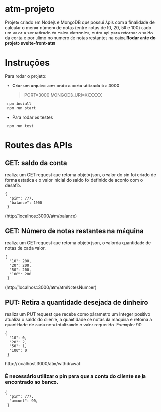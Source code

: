 # atm-projeto
 Projeto criado em Nodejs e MongoDB que possui Apis com a finalidade de calcular o menor número de notas (entre notas de 10, 20, 50 e 100) dado um valor a ser retirado da caixa eletronica, outra api para retornar o saldo da conta e por ulimo no numero de notas restantes na caixa.__Rodar ante do projeto svelte-front-atm__

 # Instruções

  Para rodar o projeto:
  - Criar um arquivo .env onde a porta utilizada é a 3000
    > PORT=3000
    > MONGODB_URI=XXXXXX
    
 ```
  npm install
  npm run start
```
- Para rodar os testes
  
 ```
  npm run test
```
# Routes das APIs
## GET: saldo da conta
 realiza um GET request que retorna objeto json, o valor do pin foi criado de forma estatica e o valor inicial do saldo foi definido de acordo com o desafio.
 ```
 {
   "pin": 777,
   "balance": 1000
  }
```
  (http://localhost:3000/atm/balance)

  ## GET: Número de notas restantes na máquina
 realiza um GET request que retorna objeto json, o valorda quantidade de notas de cada valor.
 ```
 {
   "10": 200,
   "20": 200,
   "50": 200,
   "100": 200
  }
```
  (http://localhost:3000/atm/atmNotesNumber)
## PUT: Retira a quantidade desejada de dinheiro
 realiza um PUT request que recebe como párametro um Integer positivo atualiza o saldo do cliente, a quantidade de notas da máquina e retorna a quantidade de cada nota totalizando o valor requerido. Exemplo: 90
 ```
 {
   "10": 0,
   "20": 2,
   "50": 1,
   "100": 0
  }
```
http://localhost:3000/atm/withdrawal
### É necessário utilizar o pin para que a conta do cliente se ja encontrado no banco.
 ```
 {
   "pin": 777,
   "amount": 90,
  }
```


